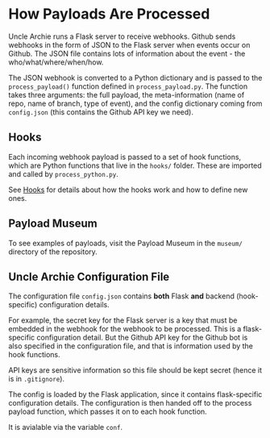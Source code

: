 # How Payloads Are Processed

Uncle Archie runs a Flask server to receive webhooks.
Github sends webhooks in the form of JSON to the Flask
server when events occur on Github. The JSON file contains
lots of information about the event - the who/what/where/when/how.

The JSON webhook is converted to a Python dictionary and is
passed to the `process_payload()` function defined in 
`process_payload.py`.  The function takes three arguments:
the full payload, the meta-information (name of repo,
name of branch, type of event), and the config dictionary
coming from `config.json` (this contains the Github API
key we need).

## Hooks

Each incoming webhook payload is passed to a set of hook functions,
which are Python functions that live in the `hooks/` folder.
These are imported and called by `process_python.py`.

See [Hooks](hooks.md) for details about how the hooks work
and how to define new ones.

## Payload Museum

To see examples of payloads, visit the 
Payload Museum in the `museum/` directory
of the repository.

## Uncle Archie Configuration File

The configuration file `config.json` contains **both** Flask **and** 
backend (hook-specific) configuration details.

For example, the secret key for the Flask server is a key that must
be embedded in the webhook for the webhook to be processed.
This is a flask-specific configuration detail. But the Github
API key for the Github bot is also specified in the configuration
file, and that is information used by the hook functions.

API keys are sensitive information so this file 
should be kept secret (hence it is in `.gitignore`).

The config is loaded by the Flask application, since it contains
flask-specific configuration details. The configuration is then
handed off to the process payload function, which passes it on 
to each hook function.

It is avialable via the variable `conf`.

